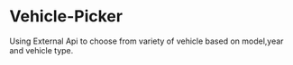 # Vehicle-Picker
Using External Api to choose from variety of  vehicle based on model,year and vehicle type.
